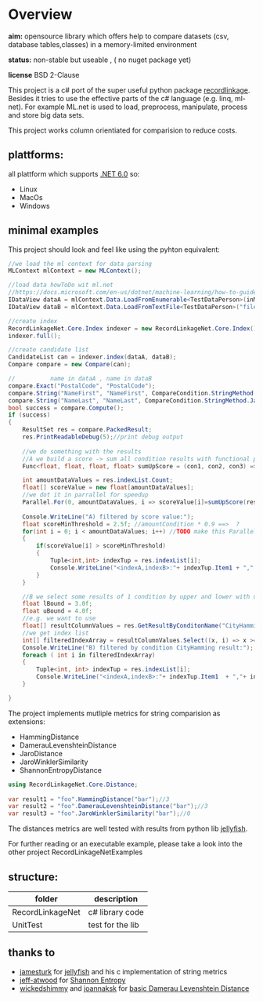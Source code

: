 # Overview


**aim:** opensource library which offers help to compare datasets (csv, database tables,classes) in a memory-limited environment  

**status:** non-stable but useable , ( no nuget package yet)

**license** BSD 2-Clause

This project is a c# port of the super useful python package [recordlinkage](https://recordlinkage.readthedocs.io/en/latest/about.html).
Besides it tries to use the effective parts of the c# language (e.g. linq, ml-net).
For example ML.net is used to load, preprocess, manipulate, process and store big data sets.

This project works column orientiated for comparision to reduce costs.

## plattforms:
all plattform which supports [.NET 6.0](https://dotnet.microsoft.com/en-us/download/dotnet/6.0)
so:

- Linux
- MacOs
- Windows

## minimal examples
This project should look and feel like using the pyhton equivalent:
```c# 
//we load the ml context for data parsing
MLContext mlContext = new MLContext();

//load data howToDo wit ml.net
//https://docs.microsoft.com/en-us/dotnet/machine-learning/how-to-guides/load-data-ml-net
IDataView dataA = mlContext.Data.LoadFromEnumerable<TestDataPerson>(inMemoryCollection);
IDataView dataB = mlContext.Data.LoadFromTextFile<TestDataPerson>("file.csv", separatorChar: ';', hasHeader: true);

//create index
RecordLinkageNet.Core.Index indexer = new RecordLinkageNet.Core.Index();
indexer.full();

//create candidate list
CandidateList can = indexer.index(dataA, dataB);
Compare compare = new Compare(can);

//          name in dataA , name in dataB
compare.Exact("PostalCode", "PostalCode");
compare.String("NameFirst", "NameFirst", CompareCondition.StringMethod.JaroWinklerSimilarity, 0.9f);
compare.String("NameLast", "NameLast", CompareCondition.StringMethod.JaroWinklerSimilarity);
bool success = compare.Compute();
if (success)
{
    ResultSet res = compare.PackedResult;
    res.PrintReadableDebug(5);//print debug output
   
    //we do something with the results
    //A we build a score -> sum all condition results with functional programming
    Func<float, float, float, float> sumUpScore = (con1, con2, con3) => con1 + con2 + con3;

    int amountDataValues = res.indexList.Count;
    float[] scoreValue = new float[amountDataValues];
    //we dot it in parrallel for speedup
    Parallel.For(0, amountDataValues, i => scoreValue[i]=sumUpScore(res.data[i, 0], res.data[i, 1], res.data[i, 2]));
    
    Console.WriteLine("A) filtered by score value:");
    float scoreMinThreshold = 2.5f; //amountCondition * 0.9 ==>  ? 
    for(int i = 0; i < amountDataValues; i++) //TODO make this Parallel ? 
    {
        if(scoreValue[i] > scoreMinThreshold)
        {
            Tuple<int,int> indexTup = res.indexList[i];
            Console.WriteLine("<indexA,indexB>:"+ indexTup.Item1 + "," + indexTup.Item2);
        }
    }

    //B we select some results of 1 condition by upper and lower with using linq
    float lBound = 3.0f;
    float uBound = 4.0f;
    //e.g. we want to use 
    float[] resultColumnValues = res.GetResultByConditonName("CityHamming");
    //we get index list 
    int[] filteredIndexArray = resultColumnValues.Select((x, i) => x >= lBound && x <= uBound ? i : -1).Where(i => i != -1).ToArray();
    Console.WriteLine("B) filtered by condition CityHamming result:");
    foreach ( int i in filteredIndexArray)
    {
        Tuple<int, int> indexTup = res.indexList[i];
        Console.WriteLine("<indexA,indexB>:"+ indexTup.Item1  + ","+ indexTup.Item2 + "> value:" + resultColumnValues[i]); 
    }

}
```

The project implements mutliple metrics for string comparision as extensions:

- HammingDistance
- DamerauLevenshteinDistance
- JaroDistance
- JaroWinklerSimilarity
- ShannonEntropyDistance

```c# 
using RecordLinkageNet.Core.Distance;
 
var result1 = "foo".HammingDistance("bar");//3
var result2 = "foo".DamerauLevenshteinDistance("bar");//3
var result3 = "foo".JaroWinklerSimilarity("bar");//0
```
The distances metrics are well tested with results from python lib [jellyfish](https://github.com/jamesturk/jellyfish).

For further reading or an executable example, please take a look into the 
other project RecordLinkageNetExamples


## structure:

| folder | description |
| ----------- | ----------- |
| RecordLinkageNet | c# library code  |
| UnitTest | test for the lib  |

## thanks to
- [jamesturk](https://github.com/jamesturk) for [jellyfish](https://github.com/jamesturk/jellyfish) and his c implementation of string metrics
- [jeff-atwood](https://codereview.stackexchange.com/users/136/jeff-atwood) for [Shannon Entropy](https://codereview.stackexchange.com/a/909)
- [wickedshimmy](https://gist.github.com/wickedshimmy) and [joannaksk](https://gist.github.com/joannaksk) for [basic Damerau Levenshtein Distance](https://gist.github.com/joannaksk/da110f9b05ff38d3f4ea4d149a0eb55e)